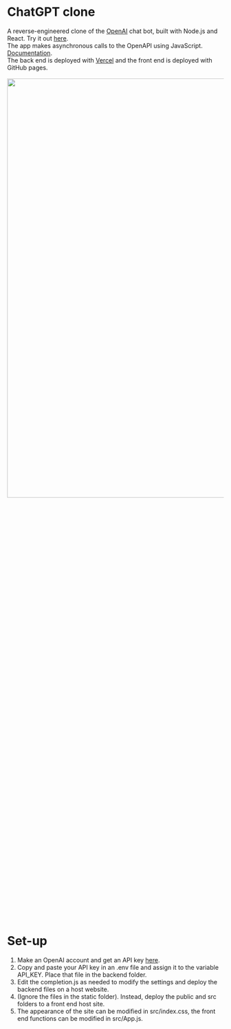 # ChatGPT clone
A reverse-engineered clone of the <a href='https://openai.com/'>OpenAI</a> chat bot, built with Node.js and React. Try it out <a href="https://kbdv.github.io/chagpt-clone/">here</a>.
<br>
The app makes asynchronous calls to the OpenAPI using JavaScript. <a href='https://platform.openai.com/docs/'>Documentation</a>.
<br>
The back end is deployed with <a href='https://vercel.com/'>Vercel</a> and the front end is deployed with GitHub pages.
<br><br>
<picture>
  <img src="https://github.com/kbdv/chagpt-clone/assets/113033203/85668ff2-0036-4a1c-94fd-dbc6c44553fc" width="824px" height="50%" />
</picture>

# Set-up
1. Make an OpenAI account and get an API key <a href='https://platform.openai.com/account/api-keys'>here</a>.
2. Copy and paste your API key in an .env file and assign it to the variable API_KEY. Place that file in the backend folder.
3. Edit the completion.js as needed to modify the settings and deploy the backend files on a host website.
4. (Ignore the files in the static folder). Instead, deploy the public and src folders to a front end host site.
5. The appearance of the site can be modified in src/index.css, the front end functions can be modified in src/App.js.










